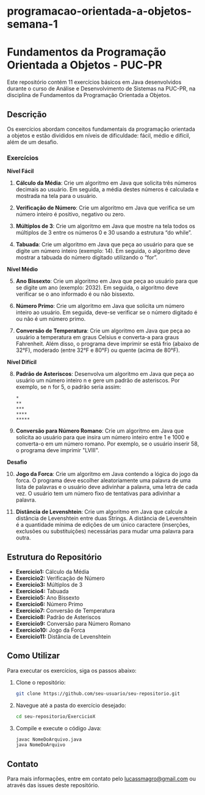 # programacao-orientada-a-objetos-semana-1

# Fundamentos da Programação Orientada a Objetos - PUC-PR

Este repositório contém 11 exercícios básicos em Java desenvolvidos durante o curso de Análise e Desenvolvimento de Sistemas na PUC-PR, na disciplina de Fundamentos da Programação Orientada a Objetos.

## Descrição

Os exercícios abordam conceitos fundamentais da programação orientada a objetos e estão divididos em níveis de dificuldade: fácil, médio e difícil, além de um desafio.

### Exercícios

**Nível Fácil**

1. **Cálculo da Média**: Crie um algoritmo em Java que solicita três números decimais ao usuário. Em seguida, a média destes números é calculada e mostrada na tela para o usuário.

2. **Verificação de Número**: Crie um algoritmo em Java que verifica se um número inteiro é positivo, negativo ou zero.

3. **Múltiplos de 3**: Crie um algoritmo em Java que mostre na tela todos os múltiplos de 3 entre os números 0 e 30 usando a estrutura “do while”.

4. **Tabuada**: Crie um algoritmo em Java que peça ao usuário para que se digite um número inteiro (exemplo: 14). Em seguida, o algoritmo deve mostrar a tabuada do número digitado utilizando o “for”.

**Nível Médio**

5. **Ano Bissexto**: Crie um algoritmo em Java que peça ao usuário para que se digite um ano (exemplo: 2032). Em seguida, o algoritmo deve verificar se o ano informado é ou não bissexto.

6. **Número Primo**: Crie um algoritmo em Java que solicita um número inteiro ao usuário. Em seguida, deve-se verificar se o número digitado é ou não é um número primo.

7. **Conversão de Temperatura**: Crie um algoritmo em Java que peça ao usuário a temperatura em graus Celsius e converta-a para graus Fahrenheit. Além disso, o programa deve imprimir se está frio (abaixo de 32°F), moderado (entre 32°F e 80°F) ou quente (acima de 80°F).

**Nível Difícil**

8. **Padrão de Asteriscos**: Desenvolva um algoritmo em Java que peça ao usuário um número inteiro n e gere um padrão de asteriscos. Por exemplo, se n for 5, o padrão seria assim:
    ```
    *
    **
    ***
    ****
    *****
    ```

9. **Conversão para Número Romano**: Crie um algoritmo em Java que solicita ao usuário para que insira um número inteiro entre 1 e 1000 e converta-o em um número romano. Por exemplo, se o usuário inserir 58, o programa deve imprimir "LVIII".

**Desafio**

10. **Jogo da Forca**: Crie um algoritmo em Java contendo a lógica do jogo da forca. O programa deve escolher aleatoriamente uma palavra de uma lista de palavras e o usuário deve adivinhar a palavra, uma letra de cada vez. O usuário tem um número fixo de tentativas para adivinhar a palavra.

11. **Distância de Levenshtein**: Crie um algoritmo em Java que calcule a distância de Levenshtein entre duas Strings. A distância de Levenshtein é a quantidade mínima de edições de um único caractere (inserções, exclusões ou substituições) necessárias para mudar uma palavra para outra.

## Estrutura do Repositório

- **Exercicio1:** Cálculo da Média
- **Exercicio2:** Verificação de Número
- **Exercicio3:** Múltiplos de 3
- **Exercicio4:** Tabuada
- **Exercicio5:** Ano Bissexto
- **Exercicio6:** Número Primo
- **Exercicio7:** Conversão de Temperatura
- **Exercicio8:** Padrão de Asteriscos
- **Exercicio9:** Conversão para Número Romano
- **Exercicio10:** Jogo da Forca
- **Exercicio11:** Distância de Levenshtein

## Como Utilizar

Para executar os exercícios, siga os passos abaixo:

1. Clone o repositório:
   ```bash
   git clone https://github.com/seu-usuario/seu-repositorio.git
   ```
2. Navegue até a pasta do exercício desejado:
   ```bash
   cd seu-repositorio/ExercicioX
   ```
3. Compile e execute o código Java:
   ```bash
   javac NomeDoArquivo.java
   java NomeDoArquivo
   ```

## Contato

Para mais informações, entre em contato pelo lucassmagro@gmail.com ou através das issues deste repositório.
